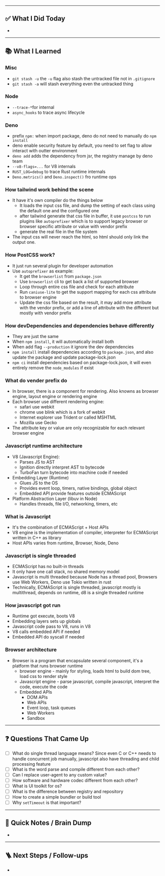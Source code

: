 
---

## ✅ What I Did Today
- 

---

## 📚 What I Learned
### Misc
- `git stash -u` the `-u` flag also stash the untracked file not in `.gitignore`
- `git stash -a` will stash everything even the untracked thing
### Node
- `--trace-*`for internal
- `async_hooks` to trace async lifecycle
### Deno
- prefix `npm:` when import package, deno do not need to manually do `npm install`
- deno enable security feature by default, you need to set flag to allow interact with outter environment
- `deno add` adds the dependency from jsr, the registry manage by deno team
- `--v8-flags=...` for V8 internals
- `RUST_LOG=debug` to trace Rust runtime internals
- `Deno.metrics()` and `Deno.inspect()` fro runtime ops
### How tailwind work behind the scene 
- It have it's own compiler do the things below
	- It loads the input css file, and dump the setting of each class using the default one and the configured one
	- after tailwind generate that css file in buffer, it use `postcss` to run plugins like `autoprefixer` which is to support legacy browser or browser specific attribute or value with vendor prefix
	- generate the real file in the file system
- The input css will never reach the html, so html should only link the output one.
### How PostCSS work?
- It just run several plugin for developer automation
- Use `autoprefixer` as example:
	- It get the `browserlist` from `package.json`
	- Use `browserlist` cli to get back a list of supported browser
	- Loop through entire css file and check for each attribute
	- Run `caniuse-lite` to get the support mapping for each css attribute to browser engine
	- Update the css file based on the result, it may add more attribute with the vendor prefix, or add a line of attribute with the different but mostly with vendor prefix
### How devDependencies and dependencies behave differently
- They are just the same
- When `npm install`, it will automatically install both
- When add flag `--production` it ignore the dev dependencies
- `npm install` install dependencies according to `package.json`, and also update the package and update package-lock.json
- `npm ci` install dependencies based on package-lock.json, it will even entirely remove the `node_modules` if exist
### What do vender prefix do
- In browser, there is a component for rendering. Also knowns as browser engine, layout engine or rendering engine
- Each browser use different rendering engine:
	- safari use webkit
	- chrome use blink which is a fork of webkit
	- Internet explorer use Trident or called MSHTML
	- Mozilla use Gecko
- The attribute key or value are only recognizable for each relevant browser engine
### Javascript runtime architecture
- V8 (Javascript Engine): 
	- Parses JS to AST
	- Ignition directly interpret AST to bytecode
	- TurboFan turn bytecode into machine code if needed
- Embedding Layer (Runtime)
	- Glues JS to the OS
	- Provides event loop, timers, native bindings, global object
	- Embedded API provide features outside ECMAScript
- Platform Abstraction Layer (libuv in Node)
	- Handles threads, file I/O, networking, timers, etc
### What is Javascript
- It's the combination of ECMAScript + Host APIs
- V8 engine is the implementation of compiler, interpreter for ECMAScript written in C++ as library
- Host APIs varies from runtime, Browser, Node, Deno
### Javascript is single threaded
- ECMAScript has no built-in threads
- It only have one call stack, no shared memory model
- Javascript is multi threaded because Node has a thread pool, Browsers use Web Workers, Deno use Tokio written in rust
- Technically, ECMAScript is single threaded, javascript mostly is multithread, depends on runtime, d8 is a single threaded runtime
### How javascript got run
- Runtime got execute, boots V8
- Embedding layers sets up globals
- Javascript code pass to V8, runs in V8
- V8 calls embedded API if needed
- Embedded API do syscall if needed
### Browser architecture
- Browser is a program that encapsulate several component, it's a platform that runs browser runtime
	- browser engine - mainly for styling, loads html to build dom tree, load css to render style
	- Javascript engine - parse javascript, compile javascript, interpret the code, execute the code
	- Embedded APIs
		- DOM APIs
		- Web APIs
		- Event loop, task queues
		- Web Workers
		- Sandbox

---

## ❓ Questions That Came Up
- [ ] What do single thread language means? Since even C or C++ needs to handle concurrent job manually, javascript also have threading and child processing feature
- [ ] What is the word parse and compile different from each other?
- [ ] Can I replace user-agent to any custom value?
- [ ] How software and hardware codec different from each other?
- [ ] What is UI toolkit for os?
- [ ] What is the difference between registry and repository
- [ ] How to create a simple bundler or build tool
- [ ] Why `setTimeout` is that important?

---

## 🧠 Quick Notes / Brain Dump
- 

---

## 🪜 Next Steps / Follow-ups
- 